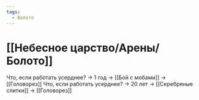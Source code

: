```yaml
---
tags:
  - Болото
---
```

# [[Небесное царство/Арены/Болото]]
Что, если работать усерднее? -> 1 год -> [[Бой с мобами]] -> [[Головорез]]
Что, если работать усерднее? -> 20 лет -> [[Серебряные слитки]] -> [[Головорез]]